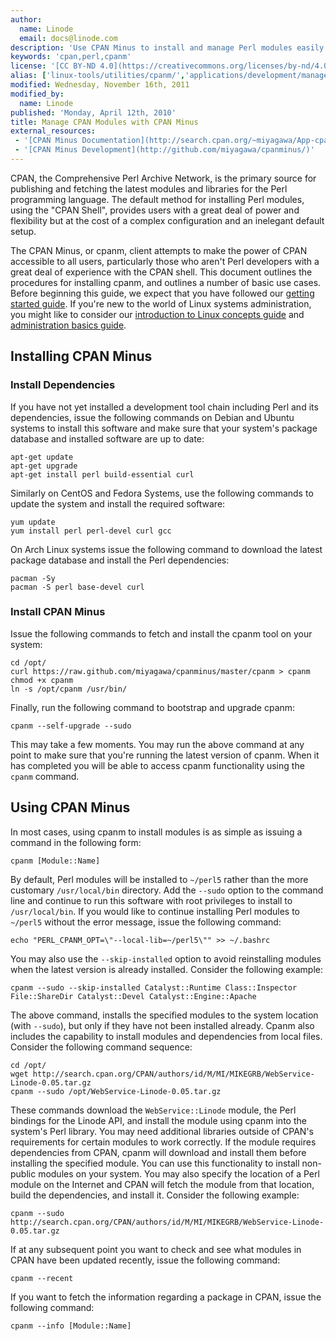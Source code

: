 ```yaml
---
author:
  name: Linode
  email: docs@linode.com
description: 'Use CPAN Minus to install and manage Perl modules easily.'
keywords: 'cpan,perl,cpanm'
license: '[CC BY-ND 4.0](https://creativecommons.org/licenses/by-nd/4.0)'
alias: ['linux-tools/utilities/cpanm/','applications/development/manage-cpan-modules-with-cpan-minus/']
modified: Wednesday, November 16th, 2011
modified_by:
  name: Linode
published: 'Monday, April 12th, 2010'
title: Manage CPAN Modules with CPAN Minus
external_resources:
 - '[CPAN Minus Documentation](http://search.cpan.org/~miyagawa/App-cpanminus-0.9929/lib/App/cpanminus.pm)'
 - '[CPAN Minus Development](http://github.com/miyagawa/cpanminus/)'
---
```


CPAN, the Comprehensive Perl Archive Network, is the primary source for publishing and fetching the latest modules and libraries for the Perl programming language. The default method for installing Perl modules, using the "CPAN Shell", provides users with a great deal of power and flexibility but at the cost of a complex configuration and an inelegant default setup.

The CPAN Minus, or cpanm, client attempts to make the power of CPAN accessible to all users, particularly those who aren't Perl developers with a great deal of experience with the CPAN shell. This document outlines the procedures for installing cpanm, and outlines a number of basic use cases. Before beginning this guide, we expect that you have followed our [getting started guide](/docs/getting-started/). If you're new to the world of Linux systems administration, you might like to consider our [introduction to Linux concepts guide](/docs/tools-reference/introduction-to-linux-concepts/) and [administration basics guide](/docs/using-linux/administration-basics).

## Installing CPAN Minus

### Install Dependencies

If you have not yet installed a development tool chain including Perl and its dependencies, issue the following commands on Debian and Ubuntu systems to install this software and make sure that your system's package database and installed software are up to date:

    apt-get update 
    apt-get upgrade
    apt-get install perl build-essential curl

Similarly on CentOS and Fedora Systems, use the following commands to update the system and install the required software:

    yum update
    yum install perl perl-devel curl gcc 

On Arch Linux systems issue the following command to download the latest package database and install the Perl dependencies:

    pacman -Sy
    pacman -S perl base-devel curl

### Install CPAN Minus

Issue the following commands to fetch and install the cpanm tool on your system:

    cd /opt/
    curl https://raw.github.com/miyagawa/cpanminus/master/cpanm > cpanm
    chmod +x cpanm
    ln -s /opt/cpanm /usr/bin/

Finally, run the following command to bootstrap and upgrade cpanm:

    cpanm --self-upgrade --sudo

This may take a few moments. You may run the above command at any point to make sure that you're running the latest version of cpanm. When it has completed you will be able to access cpanm functionality using the `cpanm` command.

## Using CPAN Minus

In most cases, using cpanm to install modules is as simple as issuing a command in the following form:

    cpanm [Module::Name]

By default, Perl modules will be installed to `~/perl5` rather than the more customary `/usr/local/bin` directory. Add the `--sudo` option to the command line and continue to run this software with root privileges to install to `/usr/local/bin`. If you would like to continue installing Perl modules to `~/perl5` without the error message, issue the following command:

    echo "PERL_CPANM_OPT=\"--local-lib=~/perl5\"" >> ~/.bashrc

You may also use the `--skip-installed` option to avoid reinstalling modules when the latest version is already installed. Consider the following example:

    cpanm --sudo --skip-installed Catalyst::Runtime Class::Inspector File::ShareDir Catalyst::Devel Catalyst::Engine::Apache

The above command, installs the specified modules to the system location (with `--sudo`), but only if they have not been installed already. Cpanm also includes the capability to install modules and dependencies from local files. Consider the following command sequence:

    cd /opt/
    wget http://search.cpan.org/CPAN/authors/id/M/MI/MIKEGRB/WebService-Linode-0.05.tar.gz
    cpanm --sudo /opt/WebService-Linode-0.05.tar.gz

These commands download the `WebService::Linode` module, the Perl bindings for the Linode API, and install the module using cpanm into the system's Perl library. You may need additional libraries outside of CPAN's requirements for certain modules to work correctly. If the module requires dependencies from CPAN, cpanm will download and install them before installing the specified module. You can use this functionality to install non-public modules on your system. You may also specify the location of a Perl module on the Internet and CPAN will fetch the module from that location, build the dependencies, and install it. Consider the following example:

    cpanm --sudo http://search.cpan.org/CPAN/authors/id/M/MI/MIKEGRB/WebService-Linode-0.05.tar.gz

If at any subsequent point you want to check and see what modules in CPAN have been updated recently, issue the following command:

    cpanm --recent 

If you want to fetch the information regarding a package in CPAN, issue the following command:

    cpanm --info [Module::Name]